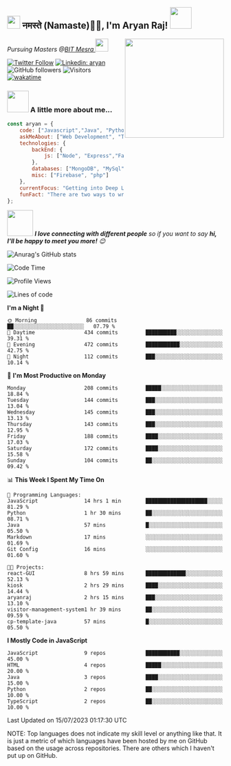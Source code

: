 <h2><img src="https://emojis.slackmojis.com/emojis/images/1531849430/4246/blob-sunglasses.gif?1531849430" width="30"/> नमस्ते (Namaste)🙏🏻, I'm Aryan Raj! <img src="https://media.giphy.com/media/12oufCB0MyZ1Go/giphy.gif" width="50"></h2>
<img align='right' src="https://media.giphy.com/media/M9gbBd9nbDrOTu1Mqx/giphy.gif" width="230">
<p><em>Pursuing Masters @<a href="https://bitmesra.ac.in/">BIT Mesra
</a><img src="https://media.giphy.com/media/WUlplcMpOCEmTGBtBW/giphy.gif" width="30"> 
</em></p>



[![Twitter Follow](https://img.shields.io/twitter/follow/desikiteretsu_?label=Follow)](https://twitter.com/intent/follow?screen_name=desikiteretsu_)
[![Linkedin: aryan](https://img.shields.io/badge/-aryan-blue?style=flat-square&logo=Linkedin&logoColor=white&link=https://www.linkedin.com/in/aryanraj24/)](https://www.linkedin.com/in/aryanraj24/)
![GitHub followers](https://img.shields.io/github/followers/aryan-139?label=Follow&style=social)
![Visitors](https://api.visitorbadge.io/api/visitors?path=https%3A%2F%2Fgithub.com%2Faryan-139&label=Visitors&countColor=%23263759&style=flat-square)
[![wakatime](https://wakatime.com/badge/user/5446e67c-4821-4850-b367-db5dd1d04c31.svg)](https://wakatime.com/@5446e67c-4821-4850-b367-db5dd1d04c31)

### <img src="https://media.giphy.com/media/VgCDAzcKvsR6OM0uWg/giphy.gif" width="50"> A little more about me...  

```javascript
const aryan = {
    code: ["Javascript","Java", "Python","C++"],
    askMeAbout: ["Web Development", "Technology", "Business", "Social Media"],
    technologies: {
        backEnd: {
            js: ["Node", "Express","FastAPI","Python"],
        },
        databases: ["MongoDB", "MySql", "sqlite"],
        misc: ["Firebase", "php"]
    },
    currentFocus: "Getting into Deep Learning",
    funFact: "There are two ways to write error-free programs; only the third one works"
};
```

<img src="https://media.giphy.com/media/LnQjpWaON8nhr21vNW/giphy.gif" width="60"> <em><b>I love connecting with different people</b> so if you want to say <b>hi, I'll be happy to meet you more!</b> 😊</em>

![Anurag's GitHub stats](https://github-readme-stats.vercel.app/api?username=aryan-139&show_icons=true&theme=dracula)

<!--START_SECTION:waka-->
![Code Time](http://img.shields.io/badge/Code%20Time-28%20hrs%2035%20mins-blue)

![Profile Views](http://img.shields.io/badge/Profile%20Views-22-blue)

![Lines of code](https://img.shields.io/badge/From%20Hello%20World%20I%27ve%20Written-522.7%20thousand%20lines%20of%20code-blue)

**I'm a Night 🦉** 

```text
🌞 Morning                86 commits          ██░░░░░░░░░░░░░░░░░░░░░░░   07.79 % 
🌆 Daytime                434 commits         ██████████░░░░░░░░░░░░░░░   39.31 % 
🌃 Evening                472 commits         ███████████░░░░░░░░░░░░░░   42.75 % 
🌙 Night                  112 commits         ███░░░░░░░░░░░░░░░░░░░░░░   10.14 % 
```
📅 **I'm Most Productive on Monday** 

```text
Monday                   208 commits         █████░░░░░░░░░░░░░░░░░░░░   18.84 % 
Tuesday                  144 commits         ███░░░░░░░░░░░░░░░░░░░░░░   13.04 % 
Wednesday                145 commits         ███░░░░░░░░░░░░░░░░░░░░░░   13.13 % 
Thursday                 143 commits         ███░░░░░░░░░░░░░░░░░░░░░░   12.95 % 
Friday                   188 commits         ████░░░░░░░░░░░░░░░░░░░░░   17.03 % 
Saturday                 172 commits         ████░░░░░░░░░░░░░░░░░░░░░   15.58 % 
Sunday                   104 commits         ██░░░░░░░░░░░░░░░░░░░░░░░   09.42 % 
```


📊 **This Week I Spent My Time On** 

```text
💬 Programming Languages: 
JavaScript               14 hrs 1 min        ████████████████████░░░░░   81.29 % 
Python                   1 hr 30 mins        ██░░░░░░░░░░░░░░░░░░░░░░░   08.71 % 
Java                     57 mins             █░░░░░░░░░░░░░░░░░░░░░░░░   05.50 % 
Markdown                 17 mins             ░░░░░░░░░░░░░░░░░░░░░░░░░   01.69 % 
Git Config               16 mins             ░░░░░░░░░░░░░░░░░░░░░░░░░   01.60 % 

🐱‍💻 Projects: 
react-GUI                8 hrs 59 mins       █████████████░░░░░░░░░░░░   52.13 % 
kiosk                    2 hrs 29 mins       ████░░░░░░░░░░░░░░░░░░░░░   14.44 % 
aryanraj                 2 hrs 15 mins       ███░░░░░░░░░░░░░░░░░░░░░░   13.10 % 
visitor-management-system1 hr 39 mins        ██░░░░░░░░░░░░░░░░░░░░░░░   09.59 % 
cp-template-java         57 mins             █░░░░░░░░░░░░░░░░░░░░░░░░   05.50 % 
```

**I Mostly Code in JavaScript** 

```text
JavaScript               9 repos             ███████████░░░░░░░░░░░░░░   45.00 % 
HTML                     4 repos             █████░░░░░░░░░░░░░░░░░░░░   20.00 % 
Java                     3 repos             ████░░░░░░░░░░░░░░░░░░░░░   15.00 % 
Python                   2 repos             ██░░░░░░░░░░░░░░░░░░░░░░░   10.00 % 
TypeScript               2 repos             ██░░░░░░░░░░░░░░░░░░░░░░░   10.00 % 
```




 Last Updated on 15/07/2023 01:17:30 UTC
<!--END_SECTION:waka-->


NOTE: Top languages does not indicate my skill level or anything like that. It is just a metric of which languages have been hosted by me on GitHub based on the usage across repositories. There are others which I haven't put up on GitHub.
